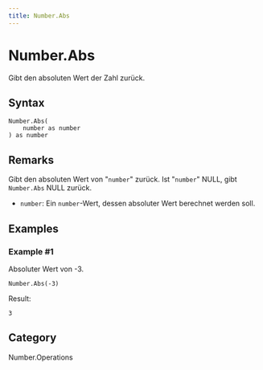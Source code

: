 ```yaml
---
title: Number.Abs
---
```


# Number.Abs


Gibt den absoluten Wert der Zahl zurück.


## Syntax

```powerquery
Number.Abs(
    number as number
) as number
```


## Remarks

Gibt den absoluten Wert von "<code>number</code>" zurück. Ist "<code>number</code>" NULL, gibt <code>Number.Abs</code> NULL zurück.    <ul>        <li><code>number</code>: Ein <code>number</code>-Wert, dessen absoluter Wert berechnet werden soll.</li>      </ul>


## Examples

### Example #1 
Absoluter Wert von -3.
```powerquery
Number.Abs(-3)
```

Result: 
```powerquery
3
```




## Category
Number.Operations
